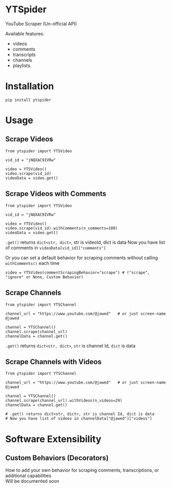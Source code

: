 # YTSpider
YouTube Scraper (Un-official API)

Available features:
- videos
- comments
- transcripts
- channels
- playlists.

# Installation
    pip install ytspider

# Usage

<h2>Scrape Videos</h2>

```
from ytspider import YTSVideo

vid_id = "jNQXAC9IVRw"

video = YTSVideo()
video.scrape(vid_id)
videoData = video.get()
```


<h2>Scrape Videos with Comments</h2>

```
from ytspider import YTSVideo

vid_id = "jNQXAC9IVRw"

video = YTSVideo()
video.scrape(vid_id).withComments(n_comments=100)
videoData = video.get()
```

```.get()``` returns ```dict<str, dict>```, str is videoId, dict is data
Now you have list of comments in ```videoData[vid_id]["comments"]```


Or you can set a default behavior for scraping comments
without calling ```withComments()``` each time

```
video = YTSVideo(commentScrapingBehavior="scrape") # ("scrape", "ignore" or None, Custom Behavior)
```

<h2>Scrape Channels</h2>

```
from ytspider import YTSChannel

channel_url = "https://www.youtube.com/@jawed"   # or just screen-name @jawed

channel = YTSChannel()
channel.scrape(channel_url)
channelData = channel.get()
```

```.get()``` returns ```dict<str, dict>```, ```str``` is channel Id, ```dict``` is data


<h2>Scrape Channels with Videos</h2>

```
from ytspider import YTSChannel

channel_url = "https://www.youtube.com/@jawed"   # or just screen-name @jawed

channel = YTSChannel()
channel.scrape(channel_url).withVideos(n_videos=29)
channelData = channel.get()

# .get() returns dict<str, dict>, str is channel Id, dict is data
# Now you have list of videos in channelData["@jawed"]["videos"]
```

# Software Extensibility
<h2>Custom Behaviors (Decorators)</h2>
How to add your own behavior for scraping comments, transcriptions, or additional capabilities<br>
Will be documented soon
